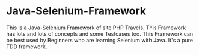 # Java-Selenium-Framework

This is a Java-Selenium Framework of site PHP Travels. This Framework has lots and lots of concepts and some Testcases too. 
This Framework can be best used by Beginners who are learning Selenium with Java. 
It's a pure TDD framework.  
 

